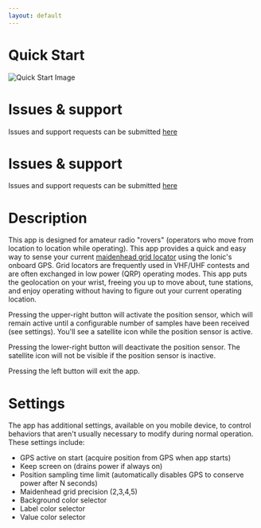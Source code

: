 ```yaml
---
layout: default
---
```


# Quick Start

![Quick Start Image](/ionic-maidenhead-support/assets/images/ionic.png)

# Issues & support

Issues and support requests can be submitted [here](https://github.com/thorbert/ionic-maidenhead-support/issues)

# Issues & support

Issues and support requests can be submitted [here](https://github.com/thorbert/ionic-maidenhead-support/issues)

# Description

This app is designed for amateur radio "rovers" (operators who move from location to location while operating). This app provides a quick and easy way to sense your current [maidenhead grid locator](https://en.wikipedia.org/wiki/Maidenhead_Locator_System) using the Ionic's onboard GPS. Grid locators are frequently used in VHF/UHF contests and are often exchanged in low power (QRP) operating modes. This app puts the geolocation on your wrist, freeing you up to move about, tune stations, and enjoy operating without having to figure out your current operating location.

Pressing the upper-right button will activate the position sensor, which will remain active until a configurable number of samples have been received (see settings). You'll see a satellite icon while the position sensor is active.

Pressing the lower-right button will deactivate the position sensor. The satellite icon will not be visible if the position sensor is inactive.

Pressing the left button will exit the app.

# Settings

The app has additional settings, available on you mobile device, to control behaviors that aren't usually necessary to modify during normal operation. These settings include:

* GPS active on start (acquire position from GPS when app starts)
* Keep screen on (drains power if always on)
* Position sampling time limit (automatically disables GPS to conserve power after N seconds)
* Maidenhead grid precision (2,3,4,5)
* Background color selector
* Label color selector
* Value color selector
